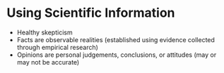 # Using Scientific Information

- Healthy skepticism
- Facts are observable realities (established using evidence collected through empirical research)
- Opinions are personal judgements, conclusions, or attitudes (may or may not be accurate)
